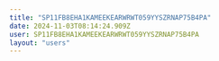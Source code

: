 ```yaml
---
title: "SP11FB8EHA1KAMEEKEARWRWT059YYSZRNAP75B4PA"
date: 2024-11-03T08:14:24.909Z
user: SP11FB8EHA1KAMEEKEARWRWT059YYSZRNAP75B4PA
layout: "users"
---
```

    